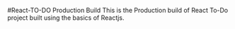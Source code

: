 #React-TO-DO Production Build
This is the Production build of React To-Do project built using the basics of Reactjs.
